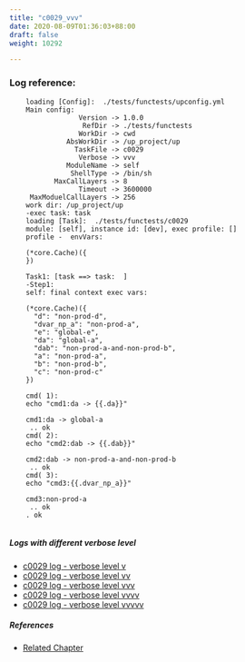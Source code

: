 ```yaml
---
title: "c0029_vvv"
date: 2020-08-09T01:36:03+88:00
draft: false
weight: 10292

---
```


### Log reference: <no value>

```
    loading [Config]:  ./tests/functests/upconfig.yml
    Main config:
                 Version -> 1.0.0
                  RefDir -> ./tests/functests
                 WorkDir -> cwd
              AbsWorkDir -> /up_project/up
                TaskFile -> c0029
                 Verbose -> vvv
              ModuleName -> self
               ShellType -> /bin/sh
           MaxCallLayers -> 8
                 Timeout -> 3600000
     MaxModuelCallLayers -> 256
    work dir: /up_project/up
    -exec task: task
    loading [Task]:  ./tests/functests/c0029
    module: [self], instance id: [dev], exec profile: []
    profile -  envVars:
    
    (*core.Cache)({
    })
    
    Task1: [task ==> task:  ]
    -Step1:
    self: final context exec vars:
    
    (*core.Cache)({
      "d": "non-prod-d",
      "dvar_np_a": "non-prod-a",
      "e": "global-e",
      "da": "global-a",
      "dab": "non-prod-a-and-non-prod-b",
      "a": "non-prod-a",
      "b": "non-prod-b",
      "c": "non-prod-c"
    })
    
    cmd( 1):
    echo "cmd1:da -> {{.da}}"
    
    cmd1:da -> global-a
     .. ok
    cmd( 2):
    echo "cmd2:dab -> {{.dab}}"
    
    cmd2:dab -> non-prod-a-and-non-prod-b
     .. ok
    cmd( 3):
    echo "cmd3:{{.dvar_np_a}}"
    
    cmd3:non-prod-a
     .. ok
    . ok
    
```

##### Logs with different verbose level
* [c0029 log - verbose level v](../../logs/c0029_v)
* [c0029 log - verbose level vv](../../logs/c0029_vv)
* [c0029 log - verbose level vvv](../../logs/c0029_vvv)
* [c0029 log - verbose level vvvv](../../logs/c0029_vvvv)
* [c0029 log - verbose level vvvvv](../../logs/c0029_vvvvv)

##### References
* [Related Chapter](../../dvars/c0029)
